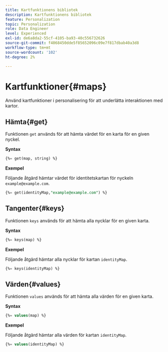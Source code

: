 ```yaml
---
title: Kartfunktionens bibliotek
description: Kartfunktionens bibliotek
feature: Personalization
topic: Personalization
role: Data Engineer
level: Experienced
exl-id: de6a8da2-55cf-4105-ba93-40c556732626
source-git-commit: f4068450dde5f85652096c09e7f817dbab40a3d8
workflow-type: tm+mt
source-wordcount: '102'
ht-degree: 2%

---
```


# Kartfunktioner{#maps}

Använd kartfunktioner i personalisering för att underlätta interaktionen med kartor.

## Hämta{#get}

Funktionen `get` används för att hämta värdet för en karta för en given nyckel.

**Syntax**

```sql
{%= get(map, string) %}
```

**Exempel**

Följande åtgärd hämtar värdet för identitetskartan för nyckeln `example@example.com`.

```sql
{%= get(identityMap,"example@example.com") %}
```

## Tangenter{#keys}

Funktionen `keys` används för att hämta alla nycklar för en given karta.

**Syntax**

```sql
{%= keys(map) %}
```

**Exempel**

Följande åtgärd hämtar alla nycklar för kartan `identityMap`.

```sql
{%= keys(identityMap) %}
```

## Värden{#values}

Funktionen `values` används för att hämta alla värden för en given karta.

**Syntax**

```sql
{%= values(map) %}
```

**Exempel**

Följande åtgärd hämtar alla värden för kartan `identityMap`.

```sql
{%= values(identityMap) %}
```
